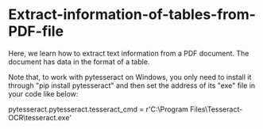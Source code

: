 # Extract-information-of-tables-from-PDF-file
Here, we learn how to extract text information from a PDF document. The document has data in the format of a table.

Note that, to work with pytesseract on Windows, you only need to install it through "pip install pytesseract" and then set the address of its "exe" file in your code like below:

pytesseract.pytesseract.tesseract_cmd = r'C:\Program Files\Tesseract-OCR\tesseract.exe'


